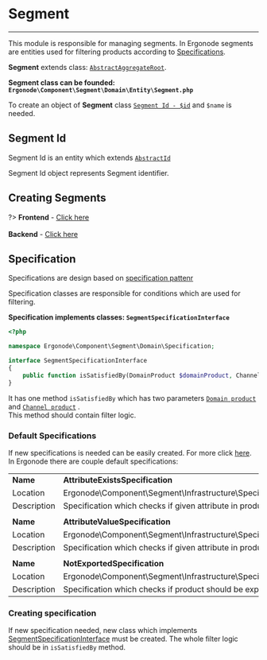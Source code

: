 # Segment

-----

This module is responsible for managing segments. 
In Ergonode segments are entities used for filtering products according to [Specifications](#Specification).

**Segment** extends class: [`AbstractAggregateRoot`](backend/modules/core.md#abstractaggregateroot). 

**Segment class can be founded:<br> `Ergonode\Component\Segment\Domain\Entity\Segment.php`**


To create an object of **Segment** class [`Segment Id - $id`](backend/modules/segment.md#segment-id) and `$name` is needed.


## Segment Id

Segment Id is an entity which extends [`AbstractId`](backend/modules/core.md#abstractid)

Segment Id object represents Segment identifier.

## Creating Segments
 
?> **Frontend** - [Click here](frontend/modules/segment.md) <br><br> **Backend** - [Click here](backend/generators.md#segment-generator) 


## Specification

Specifications are design based on [specification pattenr](https://en.wikipedia.org/wiki/Specification_pattern)

Specification classes are responsible for conditions which are used for filtering. 

**Specification implements classes: <a id="segmentspecificationinterface">`SegmentSpecificationInterface`</a>**


```php
<?php

namespace Ergonode\Component\Segment\Domain\Specification;

interface SegmentSpecificationInterface
{
    public function isSatisfiedBy(DomainProduct $domainProduct, ChannelProduct $channelProduct): bool;
}

```

It has one method `isSatisfiedBy` which has two parameters [`Domain product`](backend/modules/product.md#domainproduct) and [`Channel product`](backend/modules/channel.md#channel-product) .
<br> This method should contain filter logic. 



### Default Specifications

If new specifications is needed can be easily created. For more click [here](#creating-specification). 
 <br>In Ergonode there are couple default specifications:

|      |                                                          |
|-------------|--------------------------------------------------------------------------------------|
| **Name**        | **AttributeExistsSpecification**                                                         |
| Location    | Ergonode\Component\Segment\Infrastructure\Specification\AttributeExistsSpecification |
| Description | Specification which checks if given attribute in product exist and has given value.  |
|      |                                                          |
| **Name**        | **AttributeValueSpecification**                                                         |
| Location    | Ergonode\Component\Segment\Infrastructure\Specification\AttributeValueSpecification |
| Description | Specification which checks if given attribute in product exist and has given value.  |
|      |                                                          |
| **Name**        | **NotExportedSpecification**                                                         |
| Location    | Ergonode\Component\Segment\Infrastructure\Specification\NotExportedSpecification |
| Description | Specification which checks if product should be exported.  |




### Creating specification

If new specification needed, new class which implements [SegmentSpecificationInterface](#segmentspecificationinterface) must be created. 
The whole filter logic should be in `isSatisfiedBy` method. 

